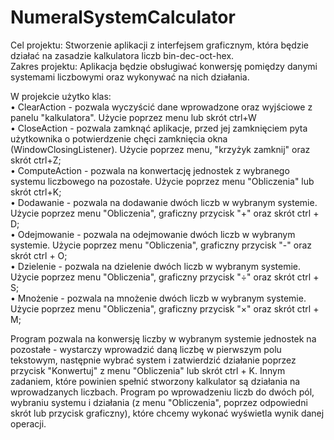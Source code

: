 # NumeralSystemCalculator

Cel projektu: Stworzenie aplikacji z interfejsem graficznym, która będzie działać na zasadzie kalkulatora liczb bin-dec-oct-hex.<br>
Zakres projektu: Aplikacja będzie obsługiwać konwersję pomiędzy danymi systemami
liczbowymi oraz wykonywać na nich działania.

W projekcie użytko klas:<br>
• ClearAction - pozwala wyczyścić dane wprowadzone oraz wyjściowe z panelu "kalkulatora". Użycie poprzez menu lub skrót ctrl+W<br>
• CloseAction - pozwala zamknąć aplikacje, przed jej zamknięciem pyta użytkownika
o potwierdzenie chęci zamknięcia okna (WindowClosingListener). Użycie poprzez
menu, "krzyżyk zamknij" oraz skrót ctrl+Z;<br>
• ComputeAction - pozwala na konwertację jednostek z wybranego systemu liczbowego
na pozostałe. Użycie poprzez menu "Obliczenia" lub skrót ctrl+K;<br>
• Dodawanie - pozwala na dodawanie dwóch liczb w wybranym systemie. Użycie
poprzez menu "Obliczenia", graficzny przycisk "+" oraz skrót ctrl + D;<br>
• Odejmowanie - pozwala na odejmowanie dwóch liczb w wybranym systemie. Użycie
poprzez menu "Obliczenia", graficzny przycisk "-" oraz skrót ctrl + O;<br>
• Dzielenie - pozwala na dzielenie dwóch liczb w wybranym systemie. Użycie poprzez
menu "Obliczenia", graficzny przycisk "÷" oraz skrót ctrl + S;<br>
• Mnożenie - pozwala na mnożenie dwóch liczb w wybranym systemie. Użycie poprzez
menu "Obliczenia", graficzny przycisk "×" oraz skrót ctrl + M;<br>

Program pozwala na konwersję liczby w wybranym systemie jednostek na pozostałe -
wystarczy wprowadzić daną liczbę w pierwszym polu tekstowym, następnie wybrać system i zatwierdzić działanie poprzez przycisk "Konwertuj" z menu "Obliczenia" lub skrót
ctrl + K. Innym zadaniem, które powinien spełnić stworzony kalkulator są działania na
wprowadzanych liczbach. Program po wprowadzeniu liczb do dwóch pól, wybraniu systemu i działania (z menu "Obliczenia", poprzez odpowiedni skrót lub przycisk graficzny),
które chcemy wykonać wyświetla wynik danej operacji.
